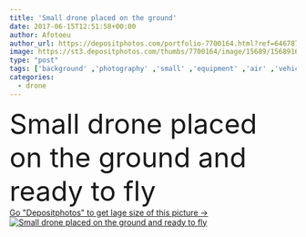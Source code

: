 ```yaml
---
title: 'Small drone placed on the ground'
date: 2017-06-15T12:51:58+00:00
author: Afotoeu
author_url: https://depositphotos.com/portfolio-7700164.html?ref=64678756
image: https://st3.depositphotos.com/thumbs/7700164/image/15689/156891610/api_thumb_450.jpg?forcejpeg=true
type: "post"
tags: ['background' ,'photography' ,'small' ,'equipment' ,'air' ,'vehicle' ,'hobby' ,'technology' ,'photo' ,'modern' ,'sunset' ,'concept' ,'motion' ,'industry' ,'smart' ,'wireless' ,'digital' ,'professional' ,'camera' ,'photographing' ,'remote' ,'security' ,'fly' ,'outside' ,'robot' ,'ground' ,'flight' ,'innovation' ,'control' ,'propeller' ,'gadget' ,'video' ,'aircraft' ,'helicopter' ,'spy' ,'surveillance' ,'airplane' ,'aviation' ,'aerial' ,'Pilot' ,'Filming' ,'rotor' ,'videography' ,'drone' ,'placed' ,'unmanned' ,'uav' ,'multicopter' ,'quadrocopter' ,'quadcopter' ]
categories: 
  - drone
---
```

<div aling="center">
            <font size="60"> Small drone placed on the ground and ready to fly</font>   
</div>
<div>
    <a href='https://st3.depositphotos.com/thumbs/7700164/image/15689/156891610/api_thumb_450.jpg?forcejpeg=true?ref=64678756' target=_blank > Go "Depositphotos" to get lage size of this picture ->
        <img href='https://st3.depositphotos.com/thumbs/7700164/image/15689/156891610/api_thumb_450.jpg?forcejpeg=true?ref=64678756' src='https://st3.depositphotos.com/7700164/15689/i/950/depositphotos_156891610-stock-photo-small-drone-placed-on-the.jpg?forcejpeg=true' alt='Small drone placed on the ground and ready to fly' >
    </a>
</div>

